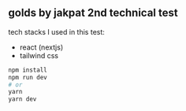 ## golds by jakpat 2nd technical test

tech stacks I used in this test:

- react (nextjs)
- tailwind css

```bash
npm install
npm run dev
# or
yarn
yarn dev
```
